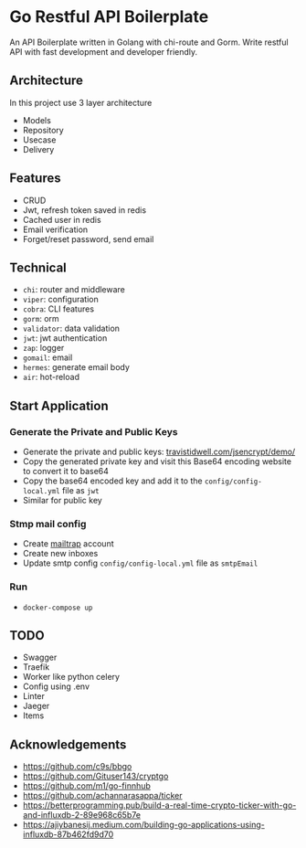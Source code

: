 # Go Restful API Boilerplate

An API Boilerplate written in Golang with chi-route and Gorm. Write restful API with fast development and developer friendly.

## Architecture

In this project use 3 layer architecture

- Models
- Repository
- Usecase
- Delivery

## Features

- CRUD
- Jwt, refresh token saved in redis
- Cached user in redis
- Email verification
- Forget/reset password, send email

## Technical

- `chi`: router and middleware
- `viper`: configuration
- `cobra`: CLI features
- `gorm`: orm
- `validator`: data validation
- `jwt`: jwt authentication
- `zap`: logger
- `gomail`: email
- `hermes`: generate email body
- `air`: hot-reload

## Start Application

### Generate the Private and Public Keys

- Generate the private and public keys: [travistidwell.com/jsencrypt/demo/](https://travistidwell.com/jsencrypt/demo/)
- Copy the generated private key and visit this Base64 encoding website to convert it to base64
- Copy the base64 encoded key and add it to the `config/config-local.yml` file as `jwt`
- Similar for public key

### Stmp mail config

- Create [mailtrap](https://mailtrap.io/) account
- Create new inboxes
- Update smtp config `config/config-local.yml` file as `smtpEmail`

### Run

- `docker-compose up`

## TODO

- Swagger
- Traefik
- Worker like python celery
- Config using .env
- Linter
- Jaeger
- Items

## Acknowledgements

- https://github.com/c9s/bbgo
- https://github.com/Gituser143/cryptgo
- https://github.com/m1/go-finnhub
- https://github.com/achannarasappa/ticker
- https://betterprogramming.pub/build-a-real-time-crypto-ticker-with-go-and-influxdb-2-89e968c65b7e
- https://ajiybanesij.medium.com/building-go-applications-using-influxdb-87b462fd9d70
